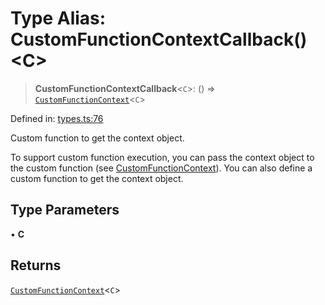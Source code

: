 # Type Alias: CustomFunctionContextCallback()\<C\>

> **CustomFunctionContextCallback**\<`C`\>: () => [`CustomFunctionContext`](CustomFunctionContext.md)\<`C`\>

Defined in: [types.ts:76](https://github.com/GeoDaCenter/openassistant/blob/d3d47c677c43fcc70dca2b232c88b920fa91a250/packages/core/src/types.ts#L76)

Custom function to get the context object.

To support custom function execution, you can pass the context object to the custom function (see [CustomFunctionContext](CustomFunctionContext.md)).
You can also define a custom function to get the context object.

## Type Parameters

• **C**

## Returns

[`CustomFunctionContext`](CustomFunctionContext.md)\<`C`\>
